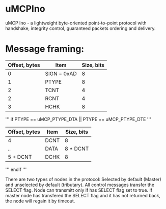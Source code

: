 # uMCPIno
uMCP Ino - a lightweight byte-oriented point-to-point protocol with handshake, integrity control, guaranteed packets ordering and delivery.

# Message framing:

Offset, bytes|Item|Size, bits|   
-------------|----|----------|
0|SIGN = 0xAD|8|constant, packet start signature  
1|PTYPE|8|packet type. Can be one of the uMCP_PacketType  
2|TCNT|4|number of last transmitted packet  
2|RCNT|4|number of last received packet  
3|HCHK|8|header checksum  

'''
if PTYPE == uMCP_PTYPE_DTA || PTYPE == uMCP_PTYPE_DTE
'''

Offset, bytes|Item|Size, bits|
-------------|----|----------|
4|DCNT|8|data packet size, should be from a range [1..64] inclusively, 0 is not valid value for this field  
..|DATA|8 * DCNT|data  
5 + DCNT|DCHK|8|packet checksum  

'''
endif
'''

There are two types of nodes in the protocol: Selected by default (Master) and unselected by default (tributary).
All control messages transfer the SELECT flag. Node can transmitt only if has SELECT flag set to true.
If master node has transfered the SELECT flag and it has not returned back, the node will regain it by timeout.
